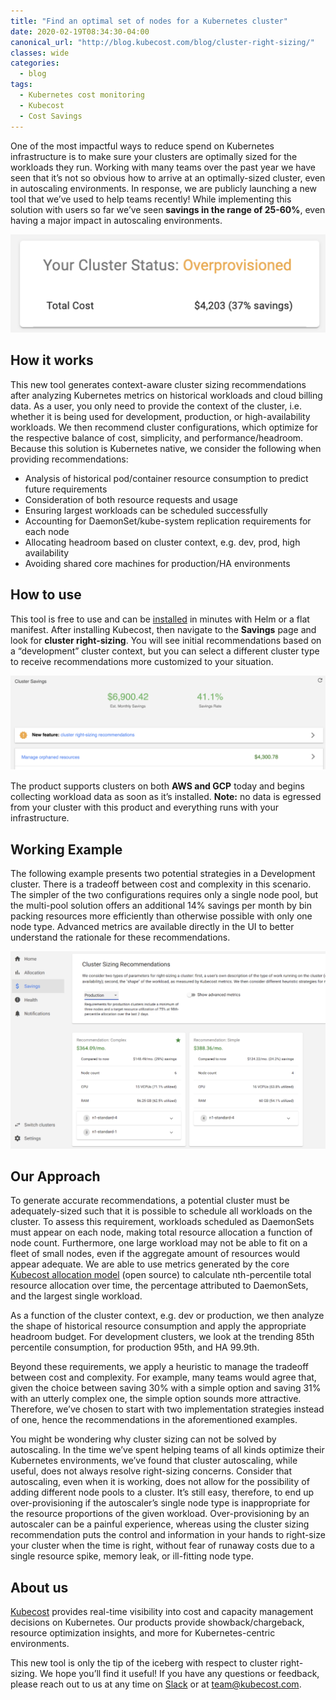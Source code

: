 ```yaml
---
title: "Find an optimal set of nodes for a Kubernetes cluster"
date: 2020-02-19T08:34:30-04:00
canonical_url: "http://blog.kubecost.com/blog/cluster-right-sizing/"
classes: wide
categories:
  - blog
tags:
  - Kubernetes cost monitoring
  - Kubecost
  - Cost Savings
---
```


One of the most impactful ways to reduce spend on Kubernetes infrastructure is to make sure your clusters are optimally sized for the workloads they run. 
Working with many teams over the past year we have seen that it’s not so obvious how to arrive at an optimally-sized cluster, even in autoscaling environments. 
In response, we are publicly launching a new tool that we’ve used to help teams recently! 
While implementing this solution with users so far we’ve seen __savings in the range of 25-60%__, even having a major impact in autoscaling environments.

![cluster savings](/assets/images/cluster-savings.png)

## How it works

This new tool generates context-aware cluster sizing recommendations after analyzing Kubernetes metrics on historical workloads and cloud billing data. As a user, you only need to provide the context of the cluster, i.e. whether it is being used for development, production, or high-availability workloads. We then recommend cluster configurations, which optimize for the respective balance of cost, simplicity, and performance/headroom. Because this solution is Kubernetes native, we consider the following when providing recommendations:

* Analysis of historical pod/container resource consumption to predict future requirements
* Consideration of both resource requests and usage
* Ensuring largest workloads can be scheduled successfully  
* Accounting for DaemonSet/kube-system replication requirements for each node
* Allocating headroom based on cluster context, e.g. dev, prod, high availability
* Avoiding shared core machines for production/HA environments

## How to use

This tool is free to use and can be [installed](http://kubecost.com/install) in minutes with Helm or a flat manifest. 
After installing Kubecost, then navigate to the __Savings__ page and look for __cluster right-sizing__. 
You will see initial recommendations based on a “development” cluster context, but you can select a different cluster type to receive recommendations more customized to your situation.

![cluster right-sizing feature](/assets/images/savings-page-new.png)

The product supports clusters on both __AWS and GCP__ today and begins collecting workload data as soon as it’s installed. 
__Note:__ no data is egressed from your cluster with this product and everything runs with your infrastructure. 

## Working Example

The following example presents two potential strategies in a Development cluster. 
There is a tradeoff between cost and complexity in this scenario. 
The simpler of the two configurations requires only a single node pool, but the multi-pool solution offers an additional 14% savings per month by bin packing resources more efficiently than otherwise possible with only one node type. 
Advanced metrics are available directly in the UI to better understand the rationale for these recommendations.

![cluster right-sizing recommendations](/assets/images/cluster-resize-example.png)

## Our Approach

To generate accurate recommendations, a potential cluster must be adequately-sized such that it is possible to schedule all workloads on the cluster. To assess this requirement, workloads scheduled as DaemonSets must appear on each node, making total resource allocation a function of node count. Furthermore, one large workload may not be able to fit on a fleet of small nodes, even if the aggregate amount of resources would appear adequate. 
We are able to use metrics generated by the core [Kubecost allocation model](https://github.com/kubecost/cost-model) (open source) to calculate nth-percentile total resource allocation over time, the percentage attributed to DaemonSets, and the largest single workload.

As a function of the cluster context, e.g. dev or production, we then analyze the shape of historical resource consumption and apply the appropriate headroom budget. For development clusters, we look at the trending 85th percentile consumption, for production 95th, and HA 99.9th. 

Beyond these requirements, we apply a heuristic to manage the tradeoff between cost and complexity. For example, many teams would agree that, given the choice between saving 30% with a simple option and saving 31% with an utterly complex one, the simple option sounds more attractive. Therefore, we’ve chosen to start with two implementation strategies instead of one, hence the recommendations in the aforementioned examples.

You might be wondering why cluster sizing can not be solved by autoscaling. In the time we’ve spent helping teams of all kinds optimize their Kubernetes environments, we’ve found that cluster autoscaling, while useful, does not always resolve right-sizing concerns. Consider that autoscaling, even when it is working, does not allow for the possibility of adding different node pools to a cluster. It’s still easy, therefore, to end up over-provisioning if the autoscaler’s single node type is inappropriate for the resource proportions of the given workload. Over-provisioning by an autoscaler can be a painful experience, whereas using the cluster sizing recommendation puts the control and information in your hands to right-size your cluster when the time is right, without fear of runaway costs due to a single resource spike, memory leak, or ill-fitting node type.

## About us

[Kubecost](https://kubecost.com/) provides real-time visibility into cost and capacity management decisions on Kubernetes. 
Our products provide showback/chargeback, resource optimization insights, and more for Kubernetes-centric environments. 

This new tool is only the tip of the iceberg with respect to cluster right-sizing. 
We hope you’ll find it useful! 
If you have any questions or feedback, please reach out to us at any time on [Slack](http://kubecost.slack.com) or at [team@kubecost.com](mailto:team@kubecost.com).

